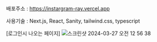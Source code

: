 배포주소 : https://instargram-ray.vercel.app

사용기술 : Next.js, React, Sanity, tailwind.css, typescript

[로그인시 나오는 페이지]
![스크린샷 2024-03-27 오전 12 56 38](https://github.com/25rae25/Instargram/assets/64051267/1b17b737-45ea-4592-8fc1-0065f10312c2)
